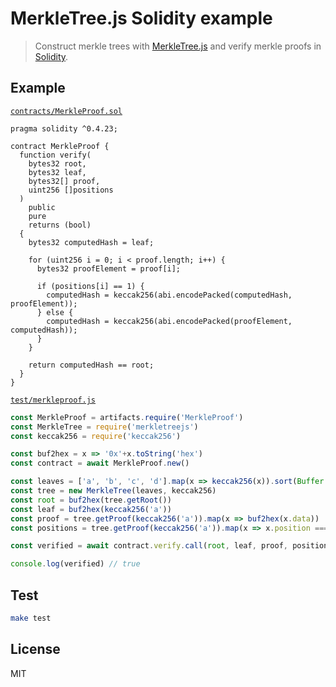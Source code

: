 # MerkleTree.js Solidity example

> Construct merkle trees with [MerkleTree.js](https://github.com/miguelmota/merkletreejs) and verify merkle proofs in [Solidity](https://github.com/ethereum/solidity).

## Example

[`contracts/MerkleProof.sol`](./contracts/MerkleProof.sol)

```solidity
pragma solidity ^0.4.23;

contract MerkleProof {
  function verify(
    bytes32 root,
    bytes32 leaf,
    bytes32[] proof,
    uint256 []positions
  )
    public
    pure
    returns (bool)
  {
    bytes32 computedHash = leaf;

    for (uint256 i = 0; i < proof.length; i++) {
      bytes32 proofElement = proof[i];

      if (positions[i] == 1) {
        computedHash = keccak256(abi.encodePacked(computedHash, proofElement));
      } else {
        computedHash = keccak256(abi.encodePacked(proofElement, computedHash));
      }
    }

    return computedHash == root;
  }
}
```

[`test/merkleproof.js`](./test/merkleproof.js)

```js
const MerkleProof = artifacts.require('MerkleProof')
const MerkleTree = require('merkletreejs')
const keccak256 = require('keccak256')

const buf2hex = x => '0x'+x.toString('hex')
const contract = await MerkleProof.new()

const leaves = ['a', 'b', 'c', 'd'].map(x => keccak256(x)).sort(Buffer.compare)
const tree = new MerkleTree(leaves, keccak256)
const root = buf2hex(tree.getRoot())
const leaf = buf2hex(keccak256('a'))
const proof = tree.getProof(keccak256('a')).map(x => buf2hex(x.data))
const positions = tree.getProof(keccak256('a')).map(x => x.position === 'right' ? 1 : 0)

const verified = await contract.verify.call(root, leaf, proof, positions)

console.log(verified) // true
```

## Test

```bash
make test
```

## License

MIT
